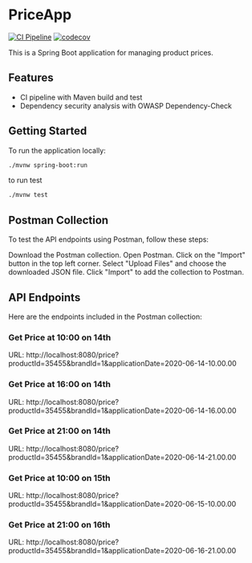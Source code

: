 # PriceApp

[![CI Pipeline](https://github.com/Jmansilla98/PriceApp/actions/workflows/ci.yml/badge.svg)](https://github.com/Jmansilla98/PriceApp/actions/workflows/ci.yml)
[![codecov](https://codecov.io/github/Jmansilla98/PriceApp/graph/badge.svg?token=7JAURFC4U5)](https://codecov.io/github/Jmansilla98/PriceApp)

This is a Spring Boot application for managing product prices.

## Features
- CI pipeline with Maven build and test
- Dependency security analysis with OWASP Dependency-Check

## Getting Started

To run the application locally:

```bash
./mvnw spring-boot:run
```

to run test

```bash
./mvnw test
```

## Postman Collection
To test the API endpoints using Postman, follow these steps:

Download the Postman collection.
Open Postman.
Click on the "Import" button in the top left corner.
Select "Upload Files" and choose the downloaded JSON file.
Click "Import" to add the collection to Postman.
## API Endpoints
Here are the endpoints included in the Postman collection:

### Get Price at 10:00 on 14th

URL: http://localhost:8080/price?productId=35455&brandId=1&applicationDate=2020-06-14-10.00.00
### Get Price at 16:00 on 14th

URL: http://localhost:8080/price?productId=35455&brandId=1&applicationDate=2020-06-14-16.00.00
### Get Price at 21:00 on 14th

URL: http://localhost:8080/price?productId=35455&brandId=1&applicationDate=2020-06-14-21.00.00 
### Get Price at 10:00 on 15th

URL: http://localhost:8080/price?productId=35455&brandId=1&applicationDate=2020-06-15-10.00.00
### Get Price at 21:00 on 16th

URL: http://localhost:8080/price?productId=35455&brandId=1&applicationDate=2020-06-16-21.00.00
